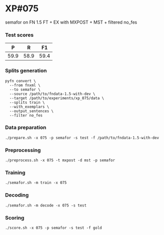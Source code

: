 # XP\#075

semafor on FN 1.5 FT + EX with MXPOST + MST + filtered no_fes

### Test scores
| P | R | F1 |
| --- | --- | --- |
| 59.9 | 58.9 | 59.4 |

### Splits generation
```
pyfn convert \
  --from fnxml \
  --to semafor \
  --source /path/to/fndata-1.5-with-dev \
  --target /path/to/experiments/xp_075/data \
  --splits train \
  --with_exemplars \
  --output_sentences \
  --filter no_fes
```

### Data preparation
```
./prepare.sh -x 075 -p semafor -s test -f /path/to/fndata-1.5-with-dev
```

### Preprocessing
```
./preprocess.sh -x 075 -t mxpost -d mst -p semafor
```

### Training
```
./semafor.sh -m train -x 075
```

### Decoding
```
./semafor.sh -m decode -x 075 -s test
```

### Scoring
```
./score.sh -x 075 -p semafor -s test -f gold
```
